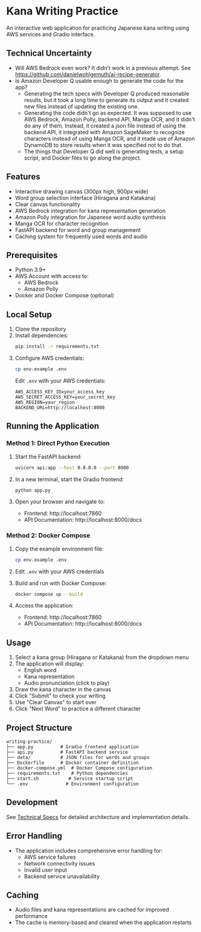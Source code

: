 # Kana Writing Practice

An interactive web application for practicing Japanese kana writing using AWS services and Gradio interface.

## Technical Uncertainty
- Will AWS Bedrock even work? It didn't work in a previous attempt. See https://github.com/danielwohlgemuth/ai-recipe-generator.
- Is Amazon Developer Q usable enough to generate the code for the app?
    - Generating the tech specs with Developer Q produced reasonable results, but it took a long time to generate its output and it created new files instead of updating the existing one.
    - Generating the code didn't go as expected. It was supposed to use AWS Bedrock, Amazon Polly, backend API, Manga OCR, and it didn't do any of them. Instead, it created a json file instead of using the backend API, it integrated with Amazon SageMaker to recognize characters instead of using Manga OCR, and it made use of Amazon DynamoDB to store results when it was specified not to do that.
    - The things that Developer Q did well is generating tests, a setup script, and Docker files to go along the project.

## Features
- Interactive drawing canvas (300px high, 900px wide)
- Word group selection interface (Hiragana and Katakana)
- Clear canvas functionality
- AWS Bedrock integration for kana representation generation
- Amazon Polly integration for Japanese word audio synthesis
- Manga OCR for character recognition
- FastAPI backend for word and group management
- Caching system for frequently used words and audio

## Prerequisites
- Python 3.9+
- AWS Account with access to:
  - AWS Bedrock
  - Amazon Polly
- Docker and Docker Compose (optional)

## Local Setup

1. Clone the repository
2. Install dependencies:
   ```bash
   pip install -r requirements.txt
   ```
3. Configure AWS credentials:
   ```bash
   cp env.example .env
   ```
   Edit `.env` with your AWS credentials:
   ```
   AWS_ACCESS_KEY_ID=your_access_key
   AWS_SECRET_ACCESS_KEY=your_secret_key
   AWS_REGION=your_region
   BACKEND_URL=http://localhost:8000
   ```

## Running the Application

### Method 1: Direct Python Execution

1. Start the FastAPI backend:
   ```bash
   uvicorn api:app --host 0.0.0.0 --port 8000
   ```

2. In a new terminal, start the Gradio frontend:
   ```bash
   python app.py
   ```

3. Open your browser and navigate to:
   - Frontend: http://localhost:7860
   - API Documentation: http://localhost:8000/docs

### Method 2: Docker Compose

1. Copy the example environment file:
   ```bash
   cp env.example .env
   ```

2. Edit `.env` with your AWS credentials

3. Build and run with Docker Compose:
   ```bash
   docker compose up --build
   ```

4. Access the application:
   - Frontend: http://localhost:7860
   - API Documentation: http://localhost:8000/docs

## Usage

1. Select a kana group (Hiragana or Katakana) from the dropdown menu
2. The application will display:
   - English word
   - Kana representation
   - Audio pronunciation (click to play)
3. Draw the kana character in the canvas
4. Click "Submit" to check your writing
5. Use "Clear Canvas" to start over
6. Click "Next Word" to practice a different character

## Project Structure
```
writing-practice/
├── app.py          # Gradio frontend application
├── api.py          # FastAPI backend service
├── data/           # JSON files for words and groups
├── Dockerfile      # Docker container definition
├── docker-compose.yml  # Docker Compose configuration
├── requirements.txt    # Python dependencies
├── start.sh           # Service startup script
└── .env              # Environment configuration
```

## Development
See [Technical Specs](Technical-Specs.md) for detailed architecture and implementation details.

## Error Handling
- The application includes comprehensive error handling for:
  - AWS service failures
  - Network connectivity issues
  - Invalid user input
  - Backend service unavailability

## Caching
- Audio files and kana representations are cached for improved performance
- The cache is memory-based and cleared when the application restarts
